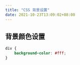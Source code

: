 ```yaml
---
title: "CSS 背景设置"
date: 2021-10-23T13:09:02+08:00
---
```


## 背景颜色设置
```css
div {
    background-color: #fff;
}
```

